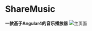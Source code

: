 # ShareMusic
**一款基于Angular4的音乐播放器**
![主页面](https://ws1.sinaimg.cn/large/a0b131e2gy1fkskdm1s1qj21fl0rhkfo.jpg "主页面")
